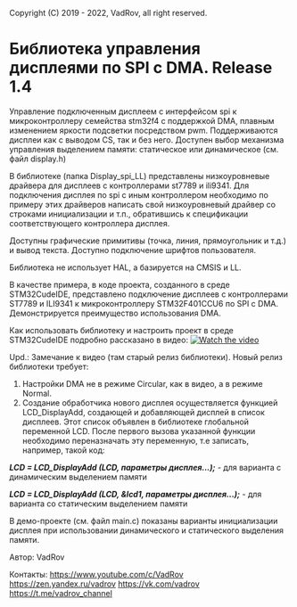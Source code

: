  Copyright (C) 2019 - 2022, VadRov, all right reserved.
 
 <h1><b>Библиотека управления дисплеями по SPI с DMA. Release 1.4</b></h1>
 
 <p>Управление подключенным дисплеем с интерфейсом spi к микроконтроллеру семейства stm32f4 с поддержкой DMA, плавным изменением яркости подсветки
 посредством pwm. Поддерживаются дисплеи как с выводом CS, так и без него. Доступен выбор механизма управления выделением памяти: статическое или динамическое (см. файл display.h)</p>
 
 В библиотеке (папка Display_spi_LL) представлены низкоуровневые драйвера для дисплеев с контроллерами
 st7789 и ili9341. Для подключения дисплея по spi c иным контроллером необходимо по примеру этих драйверов написать
 свой низкоуровневый драйвер со строками инициализации и т.п., обратившись к спецификации соответствующего
 контроллера дисплея.
 
 Доступны графические примитивы (точка, линия, прямоугольник и т.д.) и вывод текста. Доступно подключение шрифтов пользователя.
 
 Библиотека не использует HAL, а базируется на CMSIS и LL. 
 
 В качестве примера, в коде проекта, созданного в среде STM32CudeIDE, представлено подключение дисплеев с контроллерами 
 ST7789 и ILI9341 к микроконтроллеру STM32F401CCU6 по SPI с DMA. Демонстрируется преимущество использования DMA.
 
 Как использовать библиотеку и настроить проект в среде STM32CudeIDE подробно рассказано в видео:
 [![Watch the video](https://img.youtube.com/vi/8tIJ16riJqo/maxresdefault.jpg)](https://youtu.be/8tIJ16riJqo)

 Upd.: Замечание к видео (там старый релиз библиотеки). 
 Новый релиз библиотеки требует:
 1. Настройки DMA не в режиме Circular, как в видео, а в режиме Normal.
 2. Создание обработчика нового дисплея осуществляется функцией LCD_DisplayAdd, создающей и добавляющей дисплей в список дисплеев. 
 Этот список объявлен в библиотеке глобальной переменной LCD. После первого вызова указанной функции необходимо переназначать эту переменную, т.е
 записать, например, такой код:
 
 <b><i>LCD = LCD_DisplayAdd (LCD, параметры дисплея...);</i></b> - для варианта с динамическим выделением памяти
 
 <b><i>LCD = LCD_DisplayAdd (LCD, &lcd1, параметры дисплея...);</i></b> - для варианта со статическим выделением памяти
 
 В демо-проекте (см. файл main.c) показаны варианты инициализации дисплея при использовании динамического и статического выделения памяти.
  
 Автор: VadRov
 
 Контакты:
 https://www.youtube.com/c/VadRov
 https://zen.yandex.ru/vadrov
 https://vk.com/vadrov
 https://t.me/vadrov_channel

